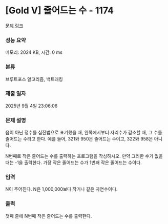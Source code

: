 # [Gold V] 줄어드는 수 - 1174 

[문제 링크](https://www.acmicpc.net/problem/1174) 

### 성능 요약

메모리: 2024 KB, 시간: 0 ms

### 분류

브루트포스 알고리즘, 백트래킹

### 제출 일자

2025년 9월 4일 23:06:06

### 문제 설명

<p>음이 아닌 정수를 십진법으로 표기했을 때, 왼쪽에서부터 자리수가 감소할 때, 그 수를 줄어드는 수라고 한다. 예를 들어, 321와 950은 줄어드는 수이고, 322와 958은 아니다.</p>

<p>N번째로 작은 줄어드는 수를 출력하는 프로그램을 작성하시오. 만약 그러한 수가 없을 때는 -1을 출력한다. 가장 작은 줄어드는 수가 1번째 작은 줄어드는 수이다.</p>

### 입력 

 <p>N이 주어진다. N은 1,000,000보다 작거나 같은 자연수이다.</p>

### 출력 

 <p>첫째 줄에 N번째 작은 줄어드는 수를 출력한다.</p>

